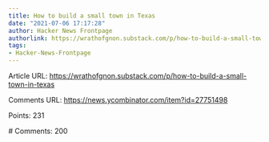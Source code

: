 ```yaml
---
title: How to build a small town in Texas
date: "2021-07-06 17:17:28"
author: Hacker News Frontpage
authorlink: https://wrathofgnon.substack.com/p/how-to-build-a-small-town-in-texas
tags:
- Hacker-News-Frontpage
---
```


<p>Article URL: <a href="https://wrathofgnon.substack.com/p/how-to-build-a-small-town-in-texas">https://wrathofgnon.substack.com/p/how-to-build-a-small-town-in-texas</a></p>
<p>Comments URL: <a href="https://news.ycombinator.com/item?id=27751498">https://news.ycombinator.com/item?id=27751498</a></p>
<p>Points: 231</p>
<p># Comments: 200</p>
